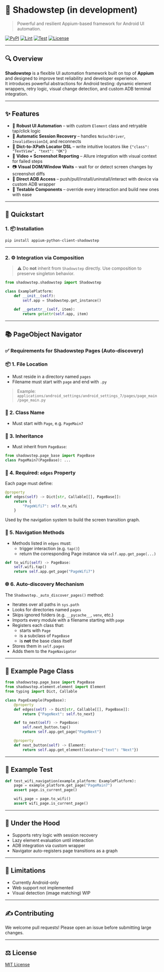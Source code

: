 # 📱 Shadowstep (in development)

> Powerful and resilient Appium-based framework for Android UI automation.

[![PyPI](https://img.shields.io/pypi/v/shadowstep?color=brightgreen)](https://pypi.org/project/appium-python-client-shadowstep/)
[![Lint](https://github.com/your-org/shadowstep/actions/workflows/pylint.yml/badge.svg)](https://github.com/molokov-klim/Appium-Python-Client-Shadowstep/blob/main/.github/workflows/pylint.yml)
[![Test](https://github.com/your-org/shadowstep/actions/workflows/tests.yml/badge.svg)](https://github.com/your-org/shadowstep/actions/workflows/tests.yml)
[![License](https://github.com/molokov-klim/Appium-Python-Client-Shadowstep/blob/main/LICENSE)](LICENSE)

---

## 🔍 Overview

**Shadowstep** is a flexible UI automation framework built on top of **Appium** and designed to improve test reliability and developer experience.  
It introduces powerful abstractions for Android testing: dynamic element wrappers, retry logic, visual change detection, and custom ADB terminal integration.

---

## ✨ Features

- 📲 **Robust UI Automation** – with custom `Element` class and retryable tap/click logic
- 🔁 **Automatic Session Recovery** – handles `NoSuchDriver`, `InvalidSessionId`, and reconnects
- 🎯 **Dict-to-XPath Locator DSL** – write intuitive locators like `{"class": "TextView", "text": "OK"}`
- 🎥 **Video + Screenshot Reporting** – Allure integration with visual context for failed steps
- 📷 **Visual DOM/Window Waits** – wait for or detect screen changes by screenshot diffs
- 👤 **Direct ADB Access** – push/pull/install/uninstall/interact with device via custom ADB wrapper
- 🧱 **Testable Components** – override every interaction and build new ones with ease

---

## 🚀 Quickstart

### 1. 📦 Installation

```bash
pip install appium-python-client-shadowstep
```

---

### 2. ⚙️ Integration via Composition

> ⚠️ Do **not** inherit from `Shadowstep` directly. Use composition to preserve singleton behavior.

```python
from shadowstep.shadowstep import Shadowstep

class ExamplePlatform:
    def __init__(self):
        self.app = Shadowstep.get_instance()

    def __getattr__(self, item):
        return getattr(self.app, item)
```

---

## 📚 PageObject Navigator

### ✅ Requirements for Shadowstep Pages (Auto-discovery)

### 📦 1. File Location
- Must reside in a directory named `pages`
- Filename must start with `page` and end with `.py`

> Example: `applications/android_settings/android_settings_7/pages/page_main/page_main.py`

### 🧩 2. Class Name
- Must start with `Page`, e.g. `PageMain7`

### 🧬 3. Inheritance
- Must inherit from `PageBase`:

```python
from shadowstep.page_base import PageBase
class PageMain7(PageBase): ...
```

### 🧠 4. Required: `edges` Property
Each page must define:

```python
@property
def edges(self) -> Dict[str, Callable[[], PageBase]]:
    return {
        "PageWifi7": self.to_wifi
    }
```

Used by the navigation system to build the screen transition graph.

### 🔄 5. Navigation Methods
- Methods listed in `edges` must:
  - trigger interaction (e.g. `tap()`)
  - return the corresponding Page instance via `self.app.get_page(...)`

```python
def to_wifi(self) -> PageBase:
    self.wifi.tap()
    return self.app.get_page("PageWifi7")
```

### 🌐 6. Auto-discovery Mechanism

The `Shadowstep._auto_discover_pages()` method:

- Iterates over all paths in `sys.path`
- Looks for directories named `pages`
- Skips ignored folders (e.g. `__pycache__`, `venv`, etc.)
- Imports every module with a filename starting with `page`
- Registers each class that:
  - starts with `Page`
  - is a subclass of `PageBase`
  - is **not** the base class itself
- Stores them in `self.pages`
- Adds them to the `PageNavigator`

---

## 📄 Example Page Class

```python
from shadowstep.page_base import PageBase
from shadowstep.element.element import Element
from typing import Dict, Callable

class PageExample(PageBase):
    @property
    def edges(self) -> Dict[str, Callable[[], PageBase]]:
        return {"PageNext": self.to_next}

    def to_next(self) -> PageBase:
        self.next_button.tap()
        return self.app.get_page("PageNext")

    @property
    def next_button(self) -> Element:
        return self.app.get_element(locator={"text": "Next"})
```

---

## 🔮 Example Test

```python
def test_wifi_navigation(example_platform: ExamplePlatform):
    page = example_platform.get_page("PageMain7")
    assert page.is_current_page()

    wifi_page = page.to_wifi()
    assert wifi_page.is_current_page()
```

---

## 🔧 Under the Hood
- Supports retry logic with session recovery
- Lazy element evaluation until interaction
- ADB integration via custom wrapper
- Navigator auto-registers page transitions as a graph

---

## 🚫 Limitations
- Currently Android-only
- Web support not implemented
- Visual detection (image matching) WIP

---

## ✍️ Contributing
We welcome pull requests! Please open an issue before submitting large changes.

---

## ⚖️ License
[MIT License](LICENSE)

